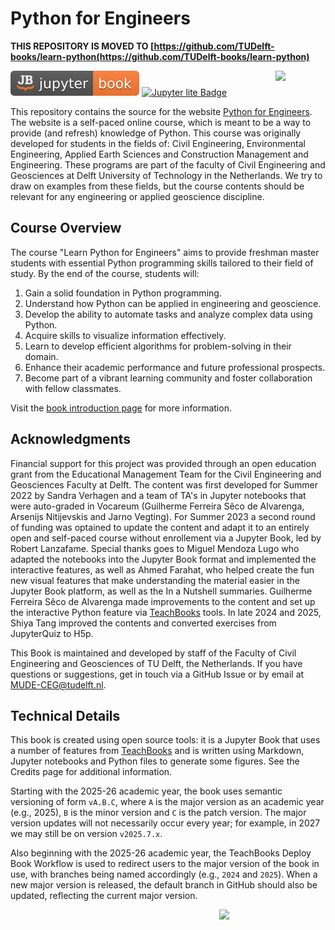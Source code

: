 
# Python for Engineers

**THIS REPOSITORY IS MOVED TO [https://github.com/TUDelft-books/learn-python(https://github.com/TUDelft-books/learn-python)**

<img src="https://raw.githubusercontent.com/TUDelft-CITG/learn-python/main/book/figures/learn-python-logo.png" width=80 style="float: right;"/>

[![Jupyter Book Badge](https://raw.githubusercontent.com/executablebooks/jupyter-book/47e06598ef05bd429467a7de66a7fb3a83e89c2f/docs/images/badge.svg)](https://jupyterbook.org) 
[![Jupyter lite Badge](https://jupyterlite.rtfd.io/en/latest/_static/badge.svg)](https://github.com/jupyterlite)

This repository contains the source for the website [Python for Engineers](https://oit.tudelft.nl/learn-python/). The website is a self-paced online course, which is meant to be a way to provide (and refresh) knowledge of Python. This course was originally developed for students in the fields of: Civil Engineering, Environmental Engineering, Applied Earth Sciences and Construction Management and Engineering. These programs are part of the faculty of Civil Engineering and Geosciences at Delft University of Technology in the Netherlands. We try to draw on examples from these fields, but the course contents should be relevant for any engineering or applied geoscience discipline.

## Course Overview

The course "Learn Python for Engineers" aims to provide freshman master students with essential Python programming skills tailored to their field of study. By the end of the course, students will:

1. Gain a solid foundation in Python programming.
2. Understand how Python can be applied in engineering and geoscience.
3. Develop the ability to automate tasks and analyze complex data using Python.
4. Acquire skills to visualize information effectively.
5. Learn to develop efficient algorithms for problem-solving in their domain.
6. Enhance their academic performance and future professional prospects.
7. Become part of a vibrant learning community and foster collaboration with fellow classmates.

Visit the [book introduction page](https://tudelft-citg.github.io/learn-python/) for more information.

## Acknowledgments

Financial support for this project was provided through an open education grant from the Educational Management Team for the Civil Engineering and Geosciences Faculty at Delft. The content was first developed for Summer 2022 by Sandra Verhagen and a team of TA's in Jupyter notebooks that were auto-graded in Vocareum (Guilherme Ferreira Sêco de Alvarenga, Arsenijs Nitijevskis and Jarno Vegting). For Summer 2023 a second round of funding was optained to update the content and adapt it to an entirely open and self-paced course without enrollement via a Jupyter Book, led by Robert Lanzafame. Special thanks goes to Miguel Mendoza Lugo who adapted the notebooks into the Jupyter Book format and implemented the interactive features, as well as Ahmed Farahat, who helped create the fun new visual features that make understanding the material easier in the Jupyter Book platform, as well as the In a Nutshell summaries. Guilherme Ferreira Sêco de Alvarenga made improvements to the content and set up the interactive Python feature via [TeachBooks](teachbooks.io) tools. In late 2024 and 2025, Shiya Tang improved the contents and converted exercises from JupyterQuiz to H5p.

This Book is maintained and developed by staff of the Faculty of Civil Engineering and Geosciences of TU Delft, the Netherlands. If you have questions or suggestions, get in touch via a GitHub Issue or by email at MUDE-CEG@tudelft.nl.

## Technical Details

This book is created using open source tools: it is a Jupyter Book that uses a number of features from [TeachBooks](https://teachbooks.io/) and is written using Markdown, Jupyter notebooks and Python files to generate some figures. See the Credits page for additional information.

Starting with the 2025-26 academic year, the book uses semantic versioning of form `vA.B.C`, where `A` is the major version as an academic year (e.g., 2025), `B` is the minor version and `C` is the patch version. The major version updates will not necessarily occur every year; for example, in 2027 we may still be on version `v2025.7.x`.

Also beginning with the 2025-26 academic year, the TeachBooks Deploy Book Workflow is used to redirect users to the major version of the book in use, with branches being named accordingly (e.g., `2024` and `2025`). When a new major version is released, the default branch in GitHub should also be updated, reflecting the current major version.

 <img src="https://raw.githubusercontent.com/TUDelft-CITG/learn-python/mike/book/figures/TUDelft_logo_cmyk.png" width=170  style="float: right;"/> 

